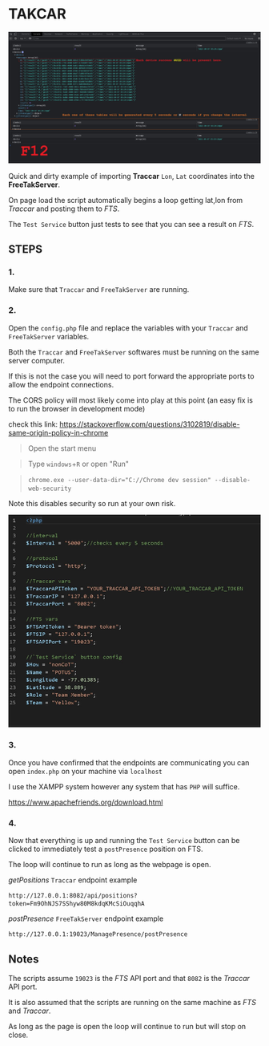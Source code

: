 # TAKCAR

[<img src="img/f12.jpg" width="800"/>](img/f12.jpg)

Quick and dirty example of importing **Traccar** `Lon`, `Lat` coordinates into the **FreeTakServer**.

On page load the script automatically begins a loop getting lat,lon from *Traccar* and posting them to *FTS*.

The `Test Service` button just tests to see that you can see a result on *FTS*.

## STEPS

### 1.

Make sure that `Traccar` and `FreeTakServer` are running.

### 2.

Open the `config.php` file and replace the variables with your `Traccar` and `FreeTakServer` variables.

Both the `Traccar` and `FreeTakServer` softwares must be running on the same server computer.

If this is not the case you will need to port forward the appropriate ports to allow the endpoint connections.

The CORS policy will most likely come into play at this point (an easy fix is to run the browser in development mode)

check this link: https://stackoverflow.com/questions/3102819/disable-same-origin-policy-in-chrome

> Open the start menu

> Type `windows`+`R` or open "Run"

> `chrome.exe --user-data-dir="C://Chrome dev session" --disable-web-security`

Note this disables security so run at your own risk.

[<img src="img/config.jpg" width="800"/>](img/config.jpg)

### 3.

Once you have confirmed that the endpoints are communicating you can open `index.php` on your machine via `localhost`

I use the XAMPP system however any system that has `PHP` will suffice.

https://www.apachefriends.org/download.html

### 4.

Now that everything is up and running the `Test Service` button can be clicked to immediately test a `postPresence` position on FTS.

The loop will continue to run as long as the webpage is open.

*getPositions* `Traccar` endpoint example

```HTTP
http://127.0.0.1:8082/api/positions?token=Fm9OhNJS7SShyw80M8kdqKMcSiOuqqhA
```

*postPresence* `FreeTakServer` endpoint example

```HTTP
http://127.0.0.1:19023/ManagePresence/postPresence
```

## Notes

The scripts assume `19023` is the *FTS* API port and that `8082` is the *Traccar* API port.

It is also assumed that the scripts are running on the same machine as *FTS* and *Traccar*.

As long as the page is open the loop will continue to run but will stop on close.

